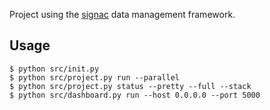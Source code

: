 Project using the [signac](https://signac.io) data management framework.

## Usage

```console
$ python src/init.py
$ python src/project.py run --parallel
$ python src/project.py status --pretty --full --stack
$ python src/dashboard.py run --host 0.0.0.0 --port 5000 
```

